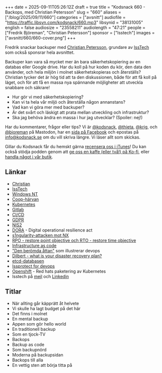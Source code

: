 +++
date = 2025-09-11T05:26:12Z
draft = true
title = "Kodsnack 660 - Backops, med Christian Petersson"
slug = "660"
aliases = ["/blog/2025/09/11/660"]
categories = ["avsnitt"]
audiofile = "https://traffic.libsyn.com/kodsnack/660.mp3"
libsynid = "38131005"
english = false
audiosize = "23558211"
audiolength = "47:21"
people = ["Fredrik Björeman", "Christian Petersson"]
sponsor = ["Isstech"]
images = ["avsnitt/660/660-cover.png"]
+++

Fredrik snackar backuper med [Christian Petersson](https://www.linkedin.com/in/svenssonchristian/), grundare av [IssTech](https://www.isstech.io/) som också sponsrar hela avsnittet.

Backuper kan vara så mycket mer än bara säkerhetskopiering av en databas eller Google drive. Har du koll på hur koden du kör, den data den använder, och hela miljön i molnet säkerhetskopieras och återställs? Christian tycker det är hög tid att ta den diskussionen, både för att få koll på läget, och för att få en massa nya spännande möjligheter att utveckla snabbare och säkrare!

* Hur gör vi med säkerhetskopiering?
* Kan vi ta hela vår miljö och återställa någon annanstans?
* Vad kan vi göra mer med backuper?
* Är det svårt och läskigt att prata mellan utveckling och infrastruktur?
* Ska jag behöva ändra en massa i hur jag utvecklar? (Spoiler: nej!)

Har du kommentarer, frågor eller tips? Vi är [@kodsnack](https://social.podsnack.se/@kodsnack), [@thieta](https://6510.nu/@thieta), [@krig](https://6510.nu/@krig), och [@bjoreman](https://toot.cafe/@bjoreman) på Mastodon, har en [sida på Facebook](https://www.facebook.com/) och epostas på [info@kodsnack.se](mailto:info@kodsnack.se) om du vill skriva längre. Vi läser allt som skickas.

Gillar du Kodsnack får du hemskt gärna [recensera oss i iTunes](https://itunes.apple.com/se/podcast/kodsnack/id561631498?l=en)! Du kan också stödja podden genom att <a href="https://ko-fi.com/kodsnack" rel="payment">ge oss en kaffe (eller två!) på Ko-fi</a>, eller [handla något i vår butik](https://shop.spreadshirt.se/kodsnack/).

## Länkar
* [Christian](https://www.linkedin.com/in/svenssonchristian/)
* [IssTech](https://www.isstech.io/)
* [Windows NT](https://en.wikipedia.org/wiki/Windows_NT)
* [Coop-härvan](https://www.xn--itskerhet-x2a.com/cyberattacken-mot-coop/)
* [Kubernetes](https://en.wikipedia.org/wiki/Kubernetes)
* [Gitlab](https://en.wikipedia.org/wiki/GitLab)
* [CI/CD](https://en.wikipedia.org/wiki/CI/CD)
* [GDPR](https://en.wikipedia.org/wiki/General_Data_Protection_Regulation)
* [NIS2](https://www.msb.se/sv/amnesomraden/informationssakerhet-cybersakerhet-och-sakra-kommunikationer/krav-och-regler-inom-informationssakerhet-och-cybersakerhet/nis-direktivet/det-har-ar-nis2-direktivet/)
* [DORA](https://www.eiopa.europa.eu/digital-operational-resilience-act-dora_en) - Digital operational resilience act
* [s1ngularity-attacken mot NX](https://www.kaspersky.com/blog/nx-build-s1ngularity-supply-chain-attack/54223/)
* [RPO - restore point objective och RTO - restore time objective](https://aws.amazon.com/blogs/mt/establishing-rpo-and-rto-targets-for-cloud-applications/)
* [Infrastructure as code](https://en.wikipedia.org/wiki/Infrastructure_as_code)
* ["Den berömda åttan"](https://en.wikipedia.org/wiki/DevOps_toolchain#/media/File:Devops-toolchain.svg) som illustrerar devops
* [Dilbert - what is your disaster recovery plan?](https://www.zdnet.com/article/dilbert-on-disaster-planning/)
* [etcd-databasen](https://en.wikipedia.org/wiki/Etcd)
* [Issprotect for devops](https://www.isstech.io/issprotect)
* [Openshift](https://www.redhat.com/en/technologies/cloud-computing/openshift/container-platform) - Red hats paketering av Kubernetes
* Isstech på <a href="mailto:mailto:info@isstech.io">mejl</a> och [Linkedin](https://www.linkedin.com/company/isstech-ab/)


## Titlar
* När allting går käpprätt åt helvete
* Vi skulle ha lagt budget på det här
* Det finns i molnet
* En mental backup
* Appen som gör hello world
* En traditionell backup
* Som en tjock-TV
* Backops
* Backup as code
* Som backupnörd
* Moderna på backupsidan
* Backops till alla
* En vettig sten att börja titta på